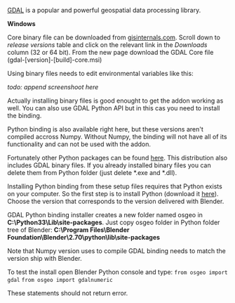 [GDAL](http://gdal.org/) is a popular and powerful geospatial data processing library.

**Windows**

Core binary file can be downloaded from [gisinternals.com](http://www.gisinternals.com/sdk/). Scroll down to *release versions* table and click on the relevant link in the *Downloads* column (32 or 64 bit). From the new page download the GDAL Core file (gdal-[version]-[build]-core.msi)

Using binary files needs to edit environmental variables like this:

*todo: append screenshoot here*

Actually installing binary files is good enought to get the addon working as well. You can also use GDAL Python API but in this cas you need to install the binding.

Python binding is also available right here, but these versions aren't compiled accross Numpy. Without Numpy, the binding will not have all of its functionality and can not be used with the addon.

Fortunately other Python packages can be found [here](http://www.lfd.uci.edu/~gohlke/pythonlibs/#gdal). This distribution also includes GDAL binary files. If you already installed binary files you can delete them from Python folder (just delete *.exe and *.dll).

Installing Python binding from these setup files requires that Python exists on your computer. So the first step is to install Python (download it [here](https://www.python.org/downloads/)). Choose the version that corresponds to the version delivered with Blender.

GDAL Python binding installer creates a new folder named osgeo in **C:\Python33\Lib\site-packages**. Just copy osgeo folder in Python folder tree of Blender: **C:\Program Files\Blender Foundation\Blender\2.70\python\lib\site-packages**

Note that Numpy version uses to compile GDAL binding needs to match the version ship with Blender.

To test the install open Blender Python console and type:
`from osgeo import gdal`
`from osgeo import gdalnumeric`

These statements should not return error.